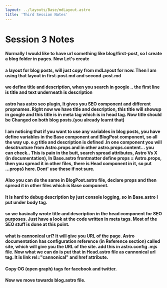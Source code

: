 ```yaml
---
layout: ../layouts/Base/mdLayout.astro
title: 'Third Session Notes'
---
```


# Session 3 Notes

####    Normally I would like to have url something like blog/first-post, so I create a blog folder in pages. Now Let's create
#### a layout for blog posts, will just copy from mdLayout for now. Then I am using that layout in first-post.md and second-post.md
####    we define title and description, when you search in google .. the first line is title and text underneath is description

#### astro has astro seo plugin, It gives you SEO component and different propnames. Right now we have title and description, this title will showup in google and this title is in meta tag which is in head tag. Now title should be Changed on both blog posts.(you already learnt that)


#### I am noticing that if you want to use any variables in blog posts, you have define variables in the Base component and BlogPost component, so all the way up. e.g title and description is defined .In one component you will desctructure from Astro.props and in other astro.props.content... you can check.. This is pain in the butt, search spread attributes,  Astro Vs X (in documentation), In Base.astro frontmatter define props  = Astro.props, then you spread it in other files,  there is Head component in it, so put ...props} here. Dont' use these if not sure.

#### Also you can do the same in BlogPost.astro file, declare props and then spread it in other files which is Base component.
#### It is hard to debug description by just console logging, so in Base.astro I put under body tag.
#### so we basically wrote title and description in the head component for SEO purposes. Just have a look at the code written in meta tags. Most of the SEO stuff is done at this point.
#### what is cannonical url? It will give you URL of the page. Astro documentation has configuration reference (in Reference section) called site, which will  give you the URL of the site. add this in astro.config   .mjs file. Now what we can do is put that in Head.astro file as cannonical url tag. It is link rel="cannonical"  and href attribute.
#### Copy OG (open graph) tags for facebook and twitter.
#### Now we move towards blog.astro file.
####